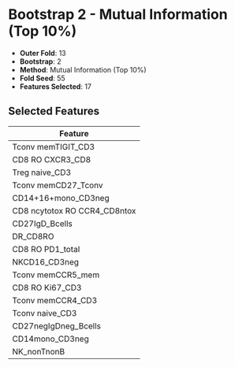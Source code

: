 # Bootstrap 2 - Mutual Information (Top 10%)

- **Outer Fold**: 13
- **Bootstrap**: 2
- **Method**: Mutual Information (Top 10%)
- **Fold Seed**: 55
- **Features Selected**: 17

## Selected Features

| Feature |
|---------|
| Tconv memTIGIT_CD3 |
| CD8 RO CXCR3_CD8 |
| Treg naive_CD3 |
| Tconv memCD27_Tconv |
| CD14+16+mono_CD3neg |
| CD8 ncytotox RO CCR4_CD8ntox |
| CD27IgD_Bcells |
| DR_CD8RO |
| CD8 RO PD1_total |
| NKCD16_CD3neg |
| Tconv memCCR5_mem |
| CD8  RO Ki67_CD3 |
| Tconv memCCR4_CD3 |
| Tconv naive_CD3 |
| CD27negIgDneg_Bcells |
| CD14mono_CD3neg |
| NK_nonTnonB |

